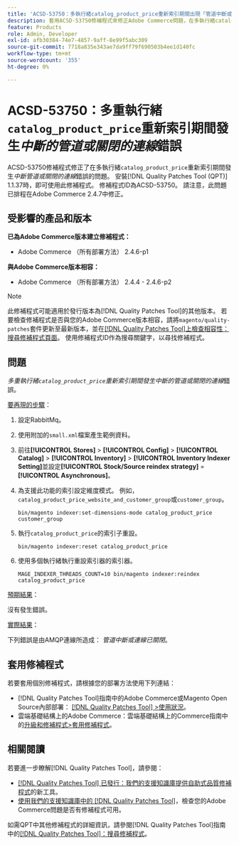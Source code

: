 ```yaml
---
title: 'ACSD-53750：多執行緒catalog_product_price重新索引期間出現「管道中斷或連線關閉」錯誤'
description: 套用ACSD-53750修補程式來修正Adobe Commerce問題，在多執行緒catalog_product_price重新索引期間發生*管道中斷或連線關閉*錯誤。
feature: Products
role: Admin, Developer
exl-id: afb30384-74e7-4857-9aff-8e99f5abc309
source-git-commit: 7718a835e343ae7da9ff79f690503b4ee1d140fc
workflow-type: tm+mt
source-wordcount: '355'
ht-degree: 0%

---
```


# ACSD-53750：多重執行緒`catalog_product_price`重新索引期間發生&#x200B;*中斷的管道或關閉的連線*&#x200B;錯誤

ACSD-53750修補程式修正了在多執行緒`catalog_product_price`重新索引期間發生&#x200B;*中斷管道或關閉的連線*&#x200B;錯誤的問題。 安裝[!DNL Quality Patches Tool (QPT)] 1.1.37時，即可使用此修補程式。 修補程式ID為ACSD-53750。 請注意，此問題已排程在Adobe Commerce 2.4.7中修正。

## 受影響的產品和版本

**已為Adobe Commerce版本建立修補程式：**

* Adobe Commerce （所有部署方法） 2.4.6-p1

**與Adobe Commerce版本相容：**

* Adobe Commerce （所有部署方法） 2.4.4 - 2.4.6-p2

>[!NOTE]
>
>此修補程式可能適用於發行版本為[!DNL Quality Patches Tool]的其他版本。 若要檢查修補程式是否與您的Adobe Commerce版本相容，請將`magento/quality-patches`套件更新至最新版本，並在[[!DNL Quality Patches Tool]上檢查相容性：搜尋修補程式頁面](https://experienceleague.adobe.com/tools/commerce-quality-patches/index.html)。 使用修補程式ID作為搜尋關鍵字，以尋找修補程式。

## 問題

*多重執行緒`catalog_product_price`重新索引期間發生中斷的管道或關閉的連線*&#x200B;錯誤。

<u>要再現的步驟</u>：

1. 設定RabbitMq。
1. 使用附加的`small.xml`檔案產生範例資料。
1. 前往&#x200B;**[!UICONTROL Stores]** > **[!UICONTROL Config]** > **[!UICONTROL Catalog]** > **[!UICONTROL Inventory]** > **[!UICONTROL Inventory Indexer Setting]**&#x200B;並設定&#x200B;**[!UICONTROL Stock/Source reindex strategy]** = **[!UICONTROL Asynchronous]**。
1. 為支援此功能的索引設定維度模式。 例如，`catalog_product_price_website_and_customer_group`或`customer_group`。

   ```
   bin/magento indexer:set-dimensions-mode catalog_product_price customer_group
   ```

1. 執行`catalog_product_price`的索引子重設。

   ```
   bin/magento indexer:reset catalog_product_price
   ```

1. 使用多個執行緒執行重設索引器的索引器。

   ```
   MAGE_INDEXER_THREADS_COUNT=10 bin/magento indexer:reindex catalog_product_price
   ```

<u>預期結果</u>：

沒有發生錯誤。

<u>實際結果</u>：

下列錯誤是由AMQP連線所造成： *管道中斷或連線已關閉*。

## 套用修補程式

若要套用個別修補程式，請根據您的部署方法使用下列連結：

* [!DNL Quality Patches Tool]指南中的Adobe Commerce或Magento Open Source內部部署： [[!DNL Quality Patches Tool] >使用狀況](https://experienceleague.adobe.com/docs/commerce-operations/tools/quality-patches-tool/usage.html)。
* 雲端基礎結構上的Adobe Commerce：雲端基礎結構上的Commerce指南中的[升級和修補程式>套用修補程式](https://experienceleague.adobe.com/docs/commerce-cloud-service/user-guide/develop/upgrade/apply-patches.html)。

## 相關閱讀

若要進一步瞭解[!DNL Quality Patches Tool]，請參閱：

* [[!DNL Quality Patches Tool] 已發行：我們的支援知識庫提供自助式品質修補程式](/help/announcements/adobe-commerce-announcements/magento-quality-patches-released-new-tool-to-self-serve-quality-patches.md)的新工具。
* [使用我們的支援知識庫中的 [!DNL Quality Patches Tool]](/help/support-tools/patches-available-in-qpt-tool/check-patch-for-magento-issue-with-magento-quality-patches.md)，檢查您的Adobe Commerce問題是否有修補程式可用。

如需QPT中其他修補程式的詳細資訊，請參閱[!DNL Quality Patches Tool]指南中的[[!DNL Quality Patches Tool]：搜尋修補程式](https://experienceleague.adobe.com/tools/commerce-quality-patches/index.html)。
